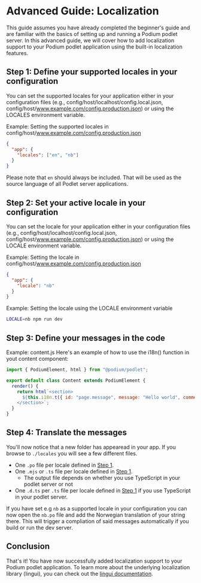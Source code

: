 # Advanced Guide: Localization

This guide assumes you have already completed the beginner's guide and are familiar with the basics of setting up and running a Podium podlet server. In this advanced guide, we will cover how to add localization support to your Podium podlet application using the built-in localization features.

## Step 1: Define your supported locales in your configuration

You can set the supported locales for your application either in your configuration files (e.g., config/host/localhost/config.local.json, config/host/www.example.com/config.production.json) or using the LOCALES environment variable.

Example: Setting the supported locales in config/host/www.example.com/config.production.json

```json
{
  "app": {
    "locales": ["en", "nb"]
  }
}
```

Please note that `en` should always be included. That will be used as the source language of all Podlet server applications.

## Step 2: Set your active locale in your configuration

You can set the locale for your application either in your configuration files (e.g., config/host/localhost/config.local.json, config/host/www.example.com/config.production.json) or using the LOCALE environment variable.

Example: Setting the locale in config/host/www.example.com/config.production.json

```json
{
  "app": {
    "locale": "nb"
  }
}
```

Example: Setting the locale using the LOCALE environment variable

```sh
LOCALE=nb npm run dev
```

## Step 3: Define your messages in the code

Example: content.js
Here's an example of how to use the i18n() function in yout content component:

```javascript
import { PodiumElement, html } from "@podium/podlet";

export default class Content extends PodiumElement {
  render() {
    return html`<section>
      ${this.i18n.t({ id: "page.message", message: "Hello world", comment: "Main message in my app" })}
    </section>`;
  }
}
```

## Step 4: Translate the messages

You'll now notice that a new folder has appearead in your app. If you browse to `./locales` you will see a few different files.

- One `.po` file per locale defined in [Step 1](#step-1-define-your-supported-locales-in-your-configuration).
- One `.mjs` or `.ts` file per locale defined in [Step 1](#step-1-define-your-supported-locales-in-your-configuration).
  - The output file depends on whether you use TypeScript in your podlet server or not
- One `.d.ts` per `.ts` file per locale defined in [Step 1](#step-1-define-your-supported-locales-in-your-configuration) if you use TypeScript in your podlet server.

If you have set e.g `nb` as a supported locale in your configuration you can now open the `nb.po` file and add the Norwegian translation of your string there. This will trigger a compliation of said messages automatically if you build or run the dev server.

## Conclusion

That's it! You have now successfully added localization support to your Podium podlet application. To learn more about the underlying localization library (lingui), you can check out the [lingui documentation](https://lingui.dev/introduction).
